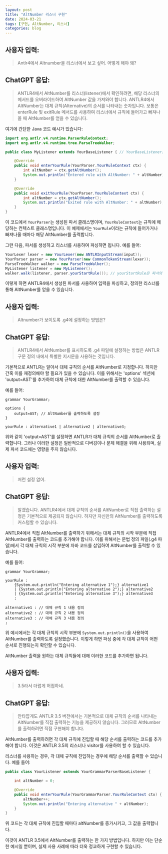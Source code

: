 ```yaml
---
layout: post
title: "AltNumber 리스너 구현"
date: 2024-03-21
tags: [구현, AltNumber, 리스너]
categories: blog
---
```


## 사용자 입력:
> Antlr4에서 Altnumber을 리스너에서 보고 싶어. 어떻게 해야 돼?

## ChatGPT 응답:
> ANTLR4에서 AltNumber를 리스너(listener)에서 확인하려면, 해당 리스너의 메서드를 오버라이드하여 AltNumber 값을 가져와야 합니다. ANTLR4에서 AltNumber는 대체 규칙(Alternative)의 순서를 나타내는 숫자입니다. 보통은 enterRule 및 exitRule 메서드를 사용하여 리스너에서 규칙에 들어가고 빠져나올 때 AltNumber를 얻을 수 있습니다.

여기에 간단한 Java 코드 예시가 있습니다:

```java
import org.antlr.v4.runtime.ParserRuleContext;
import org.antlr.v4.runtime.tree.ParseTreeWalker;

public class MyListener extends YourBaseListener { // YourBaseListener는 생성된 리스너 클래스명입니다.

    @Override
    public void enterYourRule(YourParser.YourRuleContext ctx) {
        int altNumber = ctx.getAltNumber();
        System.out.println("Entered rule with AltNumber: " + altNumber);
    }

    @Override
    public void exitYourRule(YourParser.YourRuleContext ctx) {
        int altNumber = ctx.getAltNumber();
        System.out.println("Exited rule with AltNumber: " + altNumber);
    }
}
```

이 코드에서 `YourParser`는 생성된 파서 클래스명이며, `YourRuleContext`는 규칙에 해당하는 컨텍스트 클래스명입니다. 이 예제에서는 `YourRule`이라는 규칙에 들어가거나 빠져나올 때마다 해당 AltNumber를 출력합니다.

그런 다음, 파서를 생성하고 리스너를 사용하여 파싱하면 됩니다. 예를 들어:

```java
YourLexer lexer = new YourLexer(new ANTLRInputStream(input));
YourParser parser = new YourParser(new CommonTokenStream(lexer));
ParseTreeWalker walker = new ParseTreeWalker();
MyListener listener = new MyListener();
walker.walk(listener, parser.yourStartRule()); // yourStartRule은 파서의 시작 규칙입니다.
```

이렇게 하면 ANTLR4에서 생성된 파서를 사용하여 입력을 파싱하고, 정의한 리스너를 통해 AltNumber를 얻을 수 있습니다.

## 사용자 입력:
> Altnumber가 보이도록 .g4에 설정하는 방법은?

## ChatGPT 응답:
> ANTLR4에서 AltNumber를 표시하도록 .g4 파일에 설정하는 방법은 ANTLR 구문 정의 내에서 특별한 지시문을 사용하는 것입니다. 

기본적으로 ANTLR는 알아서 대체 규칙의 순서를 AltNumber로 지정합니다. 하지만 간혹 이를 재정의해야 할 필요가 있을 수 있습니다. 이를 위해서는 'options' 섹션에 'output=AST'를 추가하여 대체 규칙에 대한 AltNumber를 출력할 수 있습니다.

예를 들어:

```antlr
grammar YourGrammar;

options {
    output=AST; // AltNumber를 출력하도록 설정
}

yourRule : alternative1 | alternative2 | alternative3;
```

위와 같이 'output=AST'를 설정하면 ANTLR가 대체 규칙의 순서를 AltNumber로 출력합니다. 그러나 이러한 설정은 일반적으로 디버깅이나 문제 해결을 위해 사용되며, 실제 파서 코드에는 영향을 주지 않습니다.

## 사용자 입력:
> 저런 설정 없어.

## ChatGPT 응답:
> 알겠습니다. ANTLR4에서 대체 규칙의 순서를 AltNumber로 직접 출력하는 설정은 기본적으로 제공되지 않습니다. 하지만 자신만의 AltNumber를 출력하도록 커스텀할 수 있습니다.

ANTLR4에서 직접 AltNumber를 출력하기 위해서는 대체 규칙의 시작 부분에 직접 AltNumber를 출력하는 코드를 추가해야 합니다. 이를 위해서는 문법 정의 파일(.g4 파일)에서 각 대체 규칙의 시작 부분에 자바 코드를 삽입하여 AltNumber를 출력할 수 있습니다.

예를 들어:

```antlr
grammar YourGrammar;

yourRule : 
    {System.out.println("Entering alternative 1");} alternative1
    | {System.out.println("Entering alternative 2");} alternative2
    | {System.out.println("Entering alternative 3");} alternative3
    ;

alternative1 : // 대체 규칙 1 내용 정의
alternative2 : // 대체 규칙 2 내용 정의
alternative3 : // 대체 규칙 3 내용 정의
;
```

위 예시에서는 각 대체 규칙의 시작 부분에 `System.out.println()`을 사용하여 AltNumber를 출력하도록 설정했습니다. 이렇게 하면 파싱 중에 각 대체 규칙이 어떤 순서로 진행되는지 확인할 수 있습니다. 

AltNumber 출력을 원하는 대체 규칙들에 대해 이러한 코드를 추가하면 됩니다.

## 사용자 입력:
> 3.5라서 더럽게 허접하네.

## ChatGPT 응답:
> 안타깝게도 ANTLR 3.5 버전에서는 기본적으로 대체 규칙의 순서를 나타내는 AltNumber를 직접 출력하는 기능을 제공하지 않습니다. 그러므로 AltNumber를 출력하려면 직접 구현해야 합니다. 

AltNumber를 출력하려면 각 대체 규칙에 진입할 때 해당 순서를 출력하는 코드를 추가해야 합니다. 이것은 ANTLR 3.5의 리스너나 visitor를 사용하여 할 수 있습니다.

리스너를 사용하는 경우, 각 대체 규칙에 진입하는 경우에 해당 순서를 출력할 수 있습니다. 예를 들어:

```java
public class YourListener extends YourGrammarParserBaseListener {

    int altNumber = 0;

    @Override
    public void enterYourRule(YourGrammarParser.YourRuleContext ctx) {
        altNumber++;
        System.out.println("Entering alternative " + altNumber);
    }
}
```

위 코드는 각 대체 규칙에 진입할 때마다 altNumber를 증가시키고, 그 값을 출력합니다.

이것이 ANTLR 3.5에서 AltNumber를 출력하는 한 가지 방법입니다. 하지만 이는 단순한 예시일 뿐이며, 실제 사용 사례에 따라 더욱 정교하게 구현할 수 있습니다.

